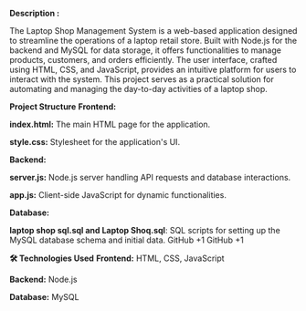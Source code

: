 **Description :**

The Laptop Shop Management System is a web-based application designed to streamline the operations of a laptop retail store. Built with Node.js for the backend and MySQL for data storage, it offers functionalities to manage products, customers, and orders efficiently. The user interface, crafted using HTML, CSS, and JavaScript, provides an intuitive platform for users to interact with the system. This project serves as a practical solution for automating and managing the day-to-day activities of a laptop shop.

**Project Structure**
**Frontend:**

**index.html:** The main HTML page for the application.

**style.css:** Stylesheet for the application's UI.

**Backend:**

**server.js:** Node.js server handling API requests and database interactions.

**app.js:** Client-side JavaScript for dynamic functionalities.

**Database:**

**laptop shop sql.sql and Laptop Shoq.sql**: SQL scripts for setting up the MySQL database schema and initial data.
GitHub
+1
GitHub
+1


**🛠️ Technologies Used**
**Frontend:** HTML, CSS, JavaScript

**Backend:** Node.js

**Database:** MySQL
